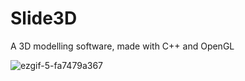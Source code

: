 # Slide3D
A 3D modelling software, made with C++ and OpenGL
  
![ezgif-5-fa7479a367](https://user-images.githubusercontent.com/51360404/216760722-87ff1f8b-af93-4f68-adaf-a6c79e912641.gif)
